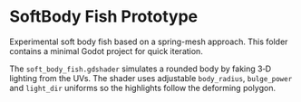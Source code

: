 # SoftBody Fish Prototype

Experimental soft body fish based on a spring-mesh approach.
This folder contains a minimal Godot project for quick iteration.

The `soft_body_fish.gdshader` simulates a rounded body by faking 3‑D
lighting from the UVs. The shader uses adjustable `body_radius`,
`bulge_power` and `light_dir` uniforms so the highlights follow the
deforming polygon.
